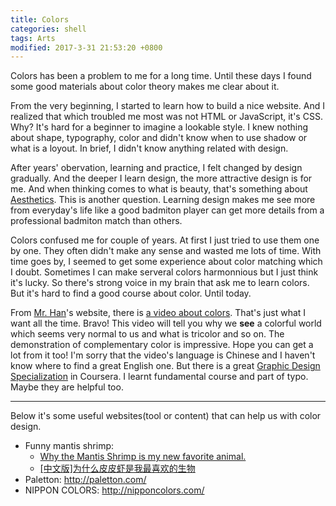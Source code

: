 ```yaml
---
title: Colors
categories: shell
tags: Arts
modified: 2017-3-31 21:53:20 +0800
---
```


Colors has been a problem to me for a long time. Until these days I found some good materials about color theory makes me clear about it.

<!--shoreline-->

From the very beginning, I started to learn how to build a nice website. And I realized that which troubled me most was not HTML or JavaScript, it's CSS. Why? It's hard for a beginner to imagine a lookable style. I knew nothing about shape, typography, color and didn't know when to use shadow or what is a loyout. In brief, I didn't know anything related with design.

After years' obervation, learning and practice, I felt changed by design gradually. And the deeper I learn design, the more attractive design is for me. And when thinking comes to what is beauty, that's something about [Aesthetics](https://en.wikipedia.org/wiki/Aesthetics). This is another question. Learning design makes me see more from everyday's life like a good badmiton player can get more details from a professional badmiton match than others.

Colors confused me for couple of years. At first I just tried to use them one by one. They often didn't make any sense and wasted me lots of time. With time goes by, I seemed to get some experience about color matching which I doubt. Sometimes I can make serveral colors harmonnious but I just think it's lucky. So there's strong voice in my brain that ask me to learn colors. But it's hard to find a good course about color. Until today.

From [Mr. Han](http://hanshilin.com/about/)'s website, there is [a video about colors](http://hanshilin.com/software/photoshop/photoshop-2/). That's just what I want all the time. Bravo! This video will tell you why we **see** a colorful world which seems very normal to us and what is tricolor and so on. The demonstration of complementary color is impressive. Hope you can get a lot from it too! I'm sorry that the video's language is Chinese and I haven't know where to find a great English one. But there is a great [Graphic Design Specialization](https://www.coursera.org/specializations/graphic-design) in Coursera. I learnt fundamental course and part of typo. Maybe they are helpful too.

---

Below it's some useful websites(tool or content) that can help us with color design.

- Funny mantis shrimp: 
	- [Why the Mantis Shrimp is my new favorite animal.](http://theoatmeal.com/comics/mantis_shrimp)
	- [\[中文版\]为什么皮皮虾是我最喜欢的生物](http://www.wtoutiao.com/p/1411mCz.html)
- Paletton: http://paletton.com/
- NIPPON COLORS: http://nipponcolors.com/